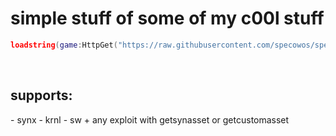 # simple stuff of some of my c00l stuff
```lua
loadstring(game:HttpGet("https://raw.githubusercontent.com/specowos/specs-scripts/main/ui/main.lua"))()
```
<br/>
<h2>supports:</h2>
- synx
- krnl
- sw
+ any exploit with getsynasset or getcustomasset</h3> <br/>
